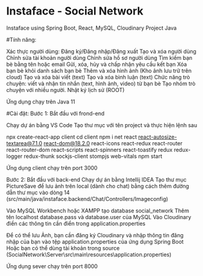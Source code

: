# Instaface - Social Network
Instaface using Spring Boot, React, MySQL, Cloudinary
Project Java

#Tính năng:

Xác thực người dùng: Đăng ký/Đăng nhập/Đăng xuất
Tạo và xóa người dùng
Chỉnh sửa tài khoản người dùng
Chỉnh sửa hồ sơ người dùng
Tìm kiếm bạn bè bằng tên hoặc email
Gửi, xóa, hủy và chấp nhận yêu cầu kết bạn
Xóa bạn bè khỏi danh sách bạn bè
Thêm và xóa hình ảnh (Kho ảnh lưu trữ trên cloud)
Tạo và xóa bài viết (text)
Tạo và xóa bình luận (text)
Chức năng trò chuyện: viết và nhận tin nhắn (text, hình ảnh, video) từ bạn bè
Tạo nhóm trò chuyện với nhiều người.
Nhật ký lịch sử (ROOT)


Ứng dụng chạy trên Java 11

#Cài đặt:
Bước 1: Bắt đầu với frond-end

Chạy dự án bằng VS Code
Tạo thư mục với tên project và thực hiện lệnh sau

npx create-react-app client
cd client
npm i net react react-autosize-textarea@7.1.0 react-dom@18.2.0 react-icons react-redux react-router react-router-dom 
react-scripts react-spinners react-toastify redux redux-logger redux-thunk sockjs-client stompjs web-vitals
npm start

Ứng dụng client chạy trên port 3000

Bước 2: Bắt đầu với back-end
Chạy dự án bằng Intellij IDEA
Tạo thư mục PictureSave để lưu ảnh trên local (dành cho chat) bằng cách thêm đường dẫn thư mục vào dòng 14
(src/main/java/instaface.backend/Chat/Controllers/Imageconfig)

Vào MySQL Workbench hoặc XAMPP tạo database social_network
Thêm tên localhost database.pass và database.user của MySQL
Vào Cloudinary điền các thông tin cần điển trong application.properties

Để có thể lưu Ảnh, bạn cần đăng ký Cloudinary và nhập thông tin đăng nhập của bạn vào tệp application.properties của ứng dụng Spring Boot 
Hoặc bạn có thể dùng tài khoản trong source
(SocialNetwork\Server\src\main\resources\application.properties)

Ứng dụng sever chạy trên port 8000





